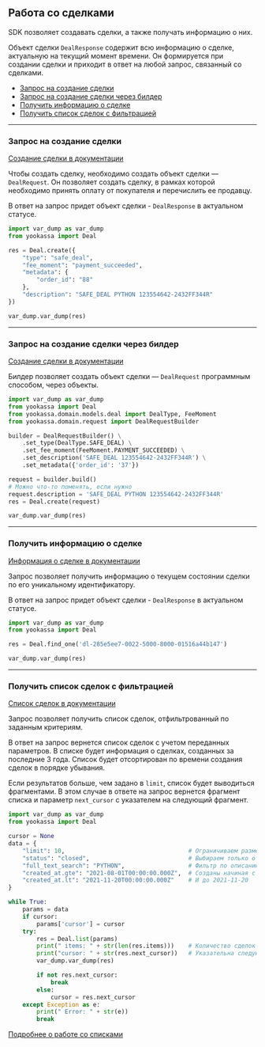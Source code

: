 ## Работа со сделками

SDK позволяет создавать сделки, а также получать информацию о них.

Объект сделки `DealResponse` содержит всю информацию о сделке, актуальную на текущий момент времени. 
Он формируется при создании сделки и приходит в ответ на любой запрос, связанный со сделками.

* [Запрос на создание сделки](#Запрос-на-создание-сделки)
* [Запрос на создание сделки через билдер](#Запрос-на-создание-сделки-через-билдер)
* [Получить информацию о сделке](#Получить-информацию-о-сделке)
* [Получить список сделок с фильтрацией](#Получить-список-сделок-с-фильтрацией)

---

### Запрос на создание сделки

[Создание сделки в документации](https://yookassa.ru/developers/api?lang=python#create_deal)

Чтобы создать сделку, необходимо создать объект сделки — `DealRequest`. Он позволяет создать сделку, в рамках которой 
необходимо принять оплату от покупателя и перечислить ее продавцу.

В ответ на запрос придет объект сделки - `DealResponse` в актуальном статусе.

```python
import var_dump as var_dump
from yookassa import Deal

res = Deal.create({
    "type": "safe_deal",
    "fee_moment": "payment_succeeded",
    "metadata": {
        "order_id": "88"
    },
    "description": "SAFE_DEAL PYTHON 123554642-2432FF344R"
})

var_dump.var_dump(res)
```
---

### Запрос на создание сделки через билдер

[Создание сделки в документации](https://yookassa.ru/developers/api?lang=python#create_deal)

Билдер позволяет создать объект сделки — `DealRequest` программным способом, через объекты.

```python
import var_dump as var_dump
from yookassa import Deal
from yookassa.domain.models.deal import DealType, FeeMoment
from yookassa.domain.request import DealRequestBuilder

builder = DealRequestBuilder() \
    .set_type(DealType.SAFE_DEAL) \
    .set_fee_moment(FeeMoment.PAYMENT_SUCCEEDED) \
    .set_description('SAFE_DEAL 123554642-2432FF344R') \
    .set_metadata({'order_id': '37'})

request = builder.build()
# Можно что-то поменять, если нужно
request.description = 'SAFE_DEAL PYTHON 123554642-2432FF344R'
res = Deal.create(request)

var_dump.var_dump(res)
```
---

### Получить информацию о сделке

[Информация о сделке в документации](https://yookassa.ru/developers/api?lang=python)

Запрос позволяет получить информацию о текущем состоянии сделки по его уникальному идентификатору.

В ответ на запрос придет объект сделки - `DealResponse` в актуальном статусе.

```python
import var_dump as var_dump
from yookassa import Deal

res = Deal.find_one('dl-285e5ee7-0022-5000-8000-01516a44b147')

var_dump.var_dump(res)
```
---

### Получить список сделок с фильтрацией

[Список сделок в документации](https://yookassa.ru/developers/api?lang=python#get_deals_list)

Запрос позволяет получить список сделок, отфильтрованный по заданным критериям.

В ответ на запрос вернется список сделок с учетом переданных параметров. В списке будет информация о сделках, 
созданных за последние 3 года. Список будет отсортирован по времени создания сделок в порядке убывания.

Если результатов больше, чем задано в `limit`, список будет выводиться фрагментами. В этом случае в ответе на запрос 
вернется фрагмент списка и параметр `next_cursor` с указателем на следующий фрагмент.

```python
import var_dump as var_dump
from yookassa import Deal

cursor = None
data = {
    "limit": 10,                                   # Ограничиваем размер выборки
    "status": "closed",                            # Выбираем только открытые сделки
    "full_text_search": "PYTHON",                  # Фильтр по описанию сделки — параметру description
    "created_at.gte": "2021-08-01T00:00:00.000Z",  # Созданы начиная с 2021-08-01
    "created_at.lt": "2021-11-20T00:00:00.000Z"    # И до 2021-11-20
}

while True:
    params = data
    if cursor:
        params['cursor'] = cursor
    try:
        res = Deal.list(params)
        print(" items: " + str(len(res.items)))    # Количество сделок в выборке
        print("cursor: " + str(res.next_cursor))   # Указательна следующую страницу
        var_dump.var_dump(res)

        if not res.next_cursor:
            break
        else:
            cursor = res.next_cursor
    except Exception as e:
        print(" Error: " + str(e))
        break

```
[Подробнее о работе со списками](https://yookassa.ru/developers/using-api/lists)
